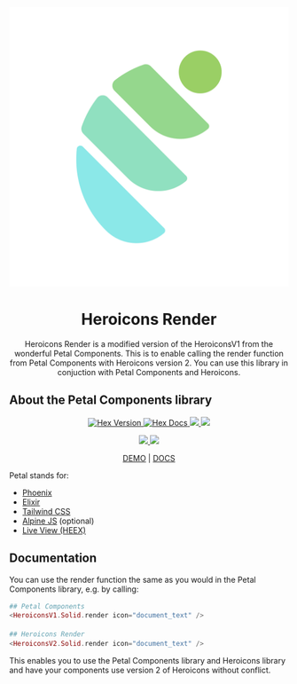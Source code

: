 ![Moss Piglet icon logo](logo.png)
<p align="center">
  
  <h1 align="center">Heroicons Render</h1>
  
  <p align="center">
    Heroicons Render is a modified version of the HeroiconsV1 from the wonderful Petal Components. This is to enable calling the render function from Petal Components with Heroicons version 2. You can use this library in conjuction with Petal Components and Heroicons.
  </p>
</p>

## About the Petal Components library

<p align="center">
  <a href="https://hex.pm/packages/petal_components">
    <img alt="Hex Version" src="https://img.shields.io/hexpm/v/petal_components.svg">
  </a>
  <a href="https://hexdocs.pm/petal_components">
    <img alt="Hex Docs" src="https://img.shields.io/hexpm/dt/petal_components.svg?style=flat">
  </a>
  <a href="https://opensource.org/licenses/MIT" alt="MIT">
    <img src="https://img.shields.io/badge/license-MIT-green" />
  </a>
  <a href="https://codecov.io/gh/petalframework/petal_components" >
    <img src="https://codecov.io/gh/petalframework/petal_components/branch/main/graph/badge.svg?token=47KQGJOT1G"/>
  </a>
</p>

<p align="center">
  <a href="https://petal-components-demo.fly.dev">
    <img src="https://res.cloudinary.com/wickedsites/image/upload/c_scale,h_621/v1646543077/petal/demo_nmw8eh.png" height="300" />
  </a>
  <a href="https://petal-components-demo.fly.dev">
    <img src="https://res.cloudinary.com/wickedsites/image/upload/c_scale,h_621/v1646543453/petal/demo-light_sijqjy.png" height="300" />
  </a>
</p>

<p align="center">
  <a href="https://petal-components-demo.fly.dev">DEMO</a> | <a href="https://petal.build/components">DOCS</a>
</p>

Petal stands for:

* [Phoenix](https://www.phoenixframework.org/)
* [Elixir](https://elixir-lang.org/)
* [Tailwind CSS](https://tailwindcss.com/)
* [Alpine JS](https://alpinejs.dev/) (optional)
* [Live View (HEEX)](https://hexdocs.pm/phoenix_live_view/Phoenix.LiveView.html)

## Documentation

You can use the render function the same as you would in the Petal Components library, e.g. by calling:

```elixir
## Petal Components
<HeroiconsV1.Solid.render icon="document_text" />

## Heroicons Render
<HeroiconsV2.Solid.render icon="document_text" />
```

This enables you to use the Petal Components library and Heroicons library and have your components use version 2 of Heroicons without conflict.